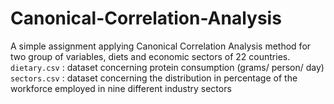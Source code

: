 # Canonical-Correlation-Analysis
A simple assignment applying Canonical Correlation Analysis method for two group of variables, diets and economic sectors of 22 countries.
</br> 
 `dietary.csv` : dataset concerning protein consumption (grams/ person/ day) 
</br> 
 `sectors.csv` : dataset concerning the distribution in percentage of  the workforce  employed in nine different industry sectors 
</br> 
